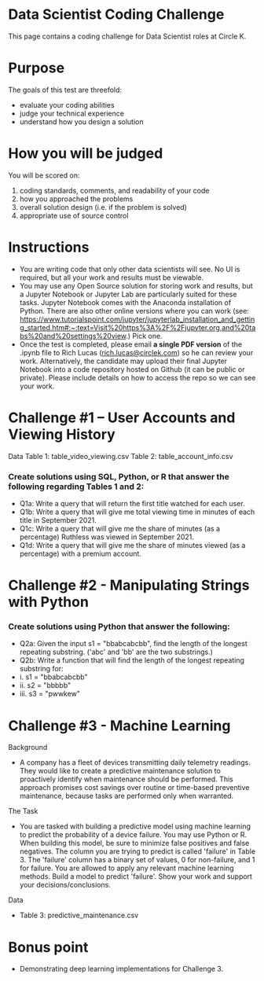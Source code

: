 # Data Scientist Coding Challenge
This page contains a coding challenge for Data Scientist roles at Circle K.

# Purpose
The goals of this test are threefold:
- evaluate your coding abilities
- judge your technical experience
- understand how you design a solution

# How you will be judged
You will be scored on:
1. coding standards, comments, and readability of your code
2. how you approached the problems
3. overall solution design (i.e. if the problem is solved)
4. appropriate use of source control

# Instructions
- You are writing code that only other data scientists will see. No UI is required, but all your work and results must be viewable.
- You may use any Open Source solution for storing work and results, but a Jupyter Notebook or Jupyter Lab are particularly suited for these tasks. Jupyter Notebook comes with the Anaconda installation of Python. There are also other online versions where you can work (see: https://www.tutorialspoint.com/jupyter/jupyterlab_installation_and_getting_started.htm#:~:text=Visit%20https%3A%2F%2Fjupyter.org,and%20tabs%20and%20settings%20view.) Pick one.
- Once the test is completed, please email **a single PDF version** of the .ipynb file to Rich Lucas (rich.lucas@circlek.com) so he can review your work. Alternatively, the candidate may upload their final Jupyter Notebook into a code repository hosted on Github (it can be public or private). Please include details on how to access the repo so we can see your work.


# Challenge #1 – User Accounts and Viewing History

Data
Table 1: table_video_viewing.csv
Table 2: table_account_info.csv


### Create solutions using SQL, Python, or R that answer the following regarding Tables 1 and 2:
- Q1a: Write a query that will return the first title watched for each user.
- Q1b: Write a query that will give me total viewing time in minutes of each title in September 2021.
- Q1c: Write a query that will give me the share of minutes (as a percentage) Ruthless was viewed in September 2021.
- Q1d: Write a query that will give me the share of minutes viewed (as a percentage) with a premium account.


# Challenge #2 - Manipulating Strings with Python

### Create solutions using Python that answer the following:
- Q2a: Given the input s1 = "bbabcabcbb", find the length of the longest repeating substring. ('abc' and 'bb' are the two substrings.)
- Q2b: Write a function that will find the length of the longest repeating substring for:
- i. s1 = "bbabcabcbb" 
- ii. s2 = "bbbbb"
- iii. s3 = "pwwkew"


# Challenge #3 - Machine Learning

Background
- A company has a fleet of devices transmitting daily telemetry readings. They would like to create a predictive
maintenance solution to proactively identify when maintenance should be performed. This approach promises cost
savings over routine or time-based preventive maintenance, because tasks are performed only when warranted.

The Task
- You are tasked with building a predictive model using machine learning to predict the probability of a device failure. You may use Python or R.
When building this model, be sure to minimize false positives and false negatives. The column you are trying to
predict is called 'failure' in Table 3. The 'failure' column has a binary set of values, 0 for non-failure, and 1 for failure. You are allowed to apply any relevant machine learning methods. Build a model to predict 'failure'. Show your work and support your decisions/conclusions.  

Data
- Table 3: predictive_maintenance.csv


# Bonus point
- Demonstrating deep learning implementations for Challenge 3.
